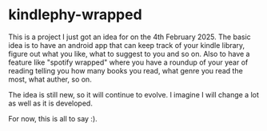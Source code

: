 # kindlephy-wrapped

This is a project I just got an idea for on the 4th February 2025.
The basic idea is to have an android app that can keep track of your kindle library, figure out what you like, what to suggest to you and so on.
Also to have a feature like "spotify wrapped" where you have a roundup of your year of reading telling you how many books you read, what genre you read the most, what auther, so on.

The idea is still new, so it will continue to evolve. I imagine I will change a lot as well as it is developed.

For now, this is all to say :).
